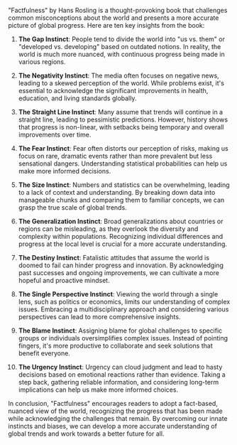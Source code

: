 "Factfulness" by Hans Rosling is a thought-provoking book that challenges common misconceptions about the world and presents a more accurate picture of global progress. Here are ten key insights from the book:

1. **The Gap Instinct**: People tend to divide the world into "us vs. them" or "developed vs. developing" based on outdated notions. In reality, the world is much more nuanced, with continuous progress being made in various regions.

2. **The Negativity Instinct**: The media often focuses on negative news, leading to a skewed perception of the world. While problems exist, it's essential to acknowledge the significant improvements in health, education, and living standards globally.

3. **The Straight Line Instinct**: Many assume that trends will continue in a straight line, leading to pessimistic predictions. However, history shows that progress is non-linear, with setbacks being temporary and overall improvements over time.

4. **The Fear Instinct**: Fear often distorts our perception of risks, making us focus on rare, dramatic events rather than more prevalent but less sensational dangers. Understanding statistical probabilities can help us make more informed decisions.

5. **The Size Instinct**: Numbers and statistics can be overwhelming, leading to a lack of context and understanding. By breaking down data into manageable chunks and comparing them to familiar concepts, we can grasp the true scale of global trends.

6. **The Generalization Instinct**: Broad generalizations about countries or regions can be misleading, as they overlook the diversity and complexity within populations. Recognizing individual differences and progress at the local level is crucial for a more accurate understanding.

7. **The Destiny Instinct**: Fatalistic attitudes that assume the world is doomed to fail can hinder progress and innovation. By acknowledging past successes and ongoing improvements, we can cultivate a more hopeful and proactive mindset.

8. **The Single Perspective Instinct**: Viewing the world through a single lens, such as politics or economics, limits our understanding of complex issues. Embracing a multidisciplinary approach and considering various perspectives can lead to more comprehensive insights.

9. **The Blame Instinct**: Assigning blame for global challenges to specific groups or individuals oversimplifies complex issues. Instead of pointing fingers, it's more productive to collaborate and seek solutions that benefit everyone.

10. **The Urgency Instinct**: Urgency can cloud judgment and lead to hasty decisions based on emotional reactions rather than evidence. Taking a step back, gathering reliable information, and considering long-term implications can help us make more informed choices.

In conclusion, "Factfulness" encourages readers to adopt a fact-based, nuanced view of the world, recognizing the progress that has been made while acknowledging the challenges that remain. By overcoming our innate instincts and biases, we can develop a more accurate understanding of global trends and work towards a better future for all.